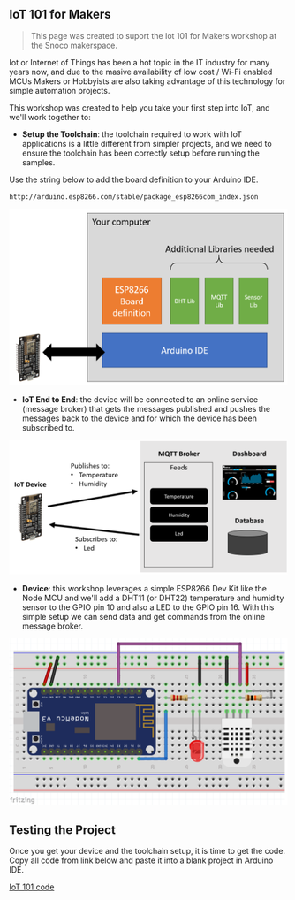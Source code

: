## IoT 101 for Makers

> This page was created to suport the Iot 101 for Makers workshop at the Snoco makerspace.

Iot or Internet of Things has been a hot topic in the IT industry for many years now, and due to the masive availability of low cost / Wi-Fi enabled MCUs Makers or Hobbyists are also taking advantage of this technology for simple automation projects.

This workshop was created to help you take your first step into IoT, and we'll work together to:

- **Setup the Toolchain**: the toolchain required to work with IoT applications is a little different from simpler projects, and we need to ensure the toolchain has been correctly setup before running the samples. 

Use the string below to add the board definition to your Arduino IDE.

```
http://arduino.esp8266.com/stable/package_esp8266com_index.json

```

![Toolchain](Images/toolchain.png)

- **IoT End to End**: the device will be connected to an online service (message broker) that gets the messages published and pushes the messages back to the device and for which the device has been subscribed to.

![Toolchain](Images/e2e.png)

- **Device**: this workshop leverages a simple ESP8266 Dev Kit like the Node MCU and we'll add a DHT11 (or DHT22) temperature and humidity sensor to the GPIO pin 10 and also a LED to the GPIO pin 16. With this simple setup we can send data and get commands from the online message broker. 

![Toolchain](Images/breadboard.png)

## Testing the Project

Once you get your device and the toolchain setup, it is time to get the code. Copy all code from link below and paste it into a blank project in Arduino IDE.

[IoT 101 code](https://raw.githubusercontent.com/wduraes/Workshops/master/IoT%20101%20for%20Makers/IoT_101_Online/IoT_101_Online.ino)

